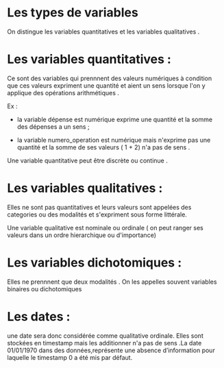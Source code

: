 # Les types de variables 

On distingue les variables quantitatives et les variables qualitatives .

# Les variables quantitatives : 
Ce sont des variables qui prennnent des valeurs numériques à condition que ces valeurs expriment une quantité et aient un sens lorsque l'on y applique des opérations arithmétiques .

Ex : 

- la variable dépense est numérique exprime une quantité et la somme des dépenses a un sens ;

- la variable numero_operation est numérique mais n'exprime pas une quantité et la somme de ses valeurs ( 1 + 2) n'a pas de sens .

Une variable quantitative peut être discrète ou continue  .

# Les  variables qualitatives : 
Elles ne sont pas quantitatives et leurs valeurs sont appelées des categories ou des modalités et s'expriment sous forme littérale. 

Une variable qualitative est nominale ou ordinale ( on peut  ranger ses valeurs dans un ordre hierarchique ou d'importance)

# Les variables dichotomiques : 

Elles ne prennnent que deux modalités . On les appelles souvent variables binaires ou dichotomiques


# Les dates : 
une date sera donc considérée comme qualitative ordinale. Elles sont stockées en timestamp mais les additionner n'a pas de sens .La date 01/01/1970 dans des données,représente une absence d’information pour laquelle le timestamp 0 a été mis par défaut.
